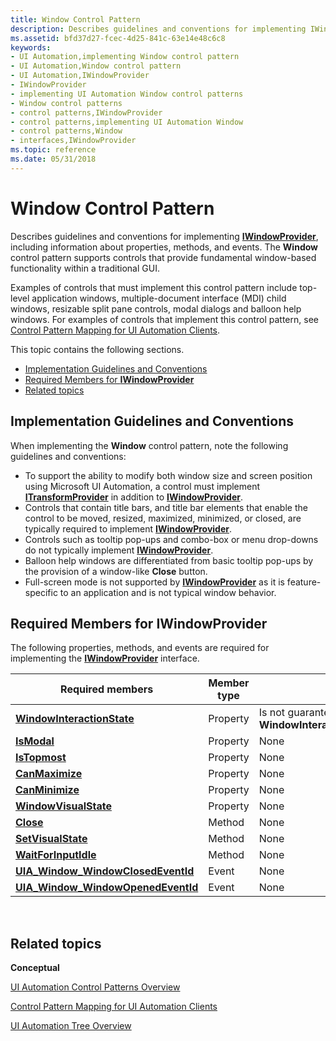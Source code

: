 ```yaml
---
title: Window Control Pattern
description: Describes guidelines and conventions for implementing IWindowProvider, including information about properties, methods, and events. The Window control pattern supports controls that provide fundamental window-based functionality within a traditional GUI.
ms.assetid: bfd37d27-fcec-4d25-841c-63e14e48c6c8
keywords:
- UI Automation,implementing Window control pattern
- UI Automation,Window control pattern
- UI Automation,IWindowProvider
- IWindowProvider
- implementing UI Automation Window control patterns
- Window control patterns
- control patterns,IWindowProvider
- control patterns,implementing UI Automation Window
- control patterns,Window
- interfaces,IWindowProvider
ms.topic: reference
ms.date: 05/31/2018
---
```


# Window Control Pattern

Describes guidelines and conventions for implementing [**IWindowProvider**](/windows/desktop/api/UIAutomationCore/nn-uiautomationcore-iwindowprovider), including information about properties, methods, and events. The **Window** control pattern supports controls that provide fundamental window-based functionality within a traditional GUI.

Examples of controls that must implement this control pattern include top-level application windows, multiple-document interface (MDI) child windows, resizable split pane controls, modal dialogs and balloon help windows. For examples of controls that implement this control pattern, see [Control Pattern Mapping for UI Automation Clients](uiauto-controlpatternmapping.md).

This topic contains the following sections.

-   [Implementation Guidelines and Conventions](#implementation-guidelines-and-conventions)
-   [Required Members for **IWindowProvider**](#required-members-for-iwindowprovider)
-   [Related topics](#related-topics)

## Implementation Guidelines and Conventions

When implementing the **Window** control pattern, note the following guidelines and conventions:

-   To support the ability to modify both window size and screen position using Microsoft UI Automation, a control must implement [**ITransformProvider**](/windows/desktop/api/UIAutomationCore/nn-uiautomationcore-itransformprovider) in addition to [**IWindowProvider**](/windows/desktop/api/UIAutomationCore/nn-uiautomationcore-iwindowprovider).
-   Controls that contain title bars, and title bar elements that enable the control to be moved, resized, maximized, minimized, or closed, are typically required to implement [**IWindowProvider**](/windows/desktop/api/UIAutomationCore/nn-uiautomationcore-iwindowprovider).
-   Controls such as tooltip pop-ups and combo-box or menu drop-downs do not typically implement [**IWindowProvider**](/windows/desktop/api/UIAutomationCore/nn-uiautomationcore-iwindowprovider).
-   Balloon help windows are differentiated from basic tooltip pop-ups by the provision of a window-like **Close** button.
-   Full-screen mode is not supported by [**IWindowProvider**](/windows/desktop/api/UIAutomationCore/nn-uiautomationcore-iwindowprovider) as it is feature-specific to an application and is not typical window behavior.

## Required Members for **IWindowProvider**

The following properties, methods, and events are required for implementing the [**IWindowProvider**](/windows/desktop/api/UIAutomationCore/nn-uiautomationcore-iwindowprovider) interface.



| Required members                                                                            | Member type | Notes                                                                       |
|---------------------------------------------------------------------------------------------|-------------|-----------------------------------------------------------------------------|
| [**WindowInteractionState**](/windows/desktop/api/UIAutomationCore/nf-uiautomationcore-iwindowprovider-get_windowinteractionstate)             | Property    | Is not guaranteed to be **WindowInteractionState\_ReadyForUserInteraction** |
| [**IsModal**](/windows/desktop/api/UIAutomationCore/nf-uiautomationcore-iwindowprovider-get_ismodal)                                           | Property    | None                                                                        |
| [**IsTopmost**](/windows/desktop/api/UIAutomationCore/nf-uiautomationcore-iwindowprovider-get_istopmost)                                       | Property    | None                                                                        |
| [**CanMaximize**](/windows/desktop/api/UIAutomationCore/nf-uiautomationcore-iwindowprovider-get_canmaximize)                                   | Property    | None                                                                        |
| [**CanMinimize**](/windows/desktop/api/UIAutomationCore/nf-uiautomationcore-iwindowprovider-get_canminimize)                                   | Property    | None                                                                        |
| [**WindowVisualState**](/windows/desktop/api/UIAutomationCore/nf-uiautomationcore-iwindowprovider-get_windowvisualstate)                       | Property    | None                                                                        |
| [**Close**](/windows/desktop/api/UIAutomationCore/nf-uiautomationcore-iwindowprovider-close)                                               | Method      | None                                                                        |
| [**SetVisualState**](/windows/desktop/api/UIAutomationCore/nf-uiautomationcore-iwindowprovider-setvisualstate)                             | Method      | None                                                                        |
| [**WaitForInputIdle**](/windows/desktop/api/UIAutomationCore/nf-uiautomationcore-iwindowprovider-waitforinputidle)                         | Method      | None                                                                        |
| [**UIA\_Window\_WindowClosedEventId**](uiauto-event-ids.md) | Event       | None                                                                        |
| [**UIA\_Window\_WindowOpenedEventId**](uiauto-event-ids.md) | Event       | None                                                                        |



 

## Related topics

<dl> <dt>

**Conceptual**
</dt> <dt>

[UI Automation Control Patterns Overview](uiauto-controlpatternsoverview.md)
</dt> <dt>

[Control Pattern Mapping for UI Automation Clients](uiauto-controlpatternmapping.md)
</dt> <dt>

[UI Automation Tree Overview](uiauto-treeoverview.md)
</dt> </dl>

 

 




